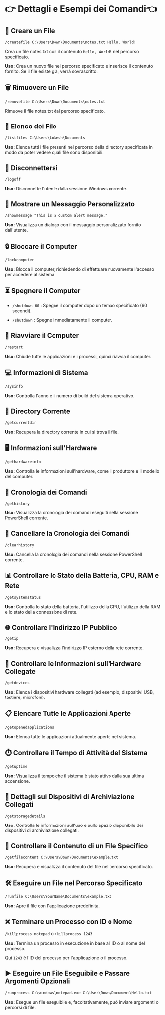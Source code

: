 # 👉 Dettagli e Esempi dei Comandi👈

## 📝 Creare un File
`/createfile C:\Users\Down\Documents\notes.txt Hello, World!`

Crea un file notes.txt con il contenuto `Hello, World!` nel percorso specificato.

**Uso:** Crea un nuovo file nel percorso specificato e inserisce il contenuto fornito. Se il file esiste già, verrà sovrascritto.

## 🗑️ Rimuovere un File
`/removefile C:\Users\Down\Documents\notes.txt`

Rimuove il file notes.txt dal percorso specificato.

## 📂 Elenco dei File
`/listfiles C:\Users\Lokesh\Documents`

**Uso:** Elenca tutti i file presenti nel percorso della directory specificata in modo da poter vedere quali file sono disponibili.

## 🔐 Disconnettersi
`/logoff`

**Uso:** Disconnette l'utente dalla sessione Windows corrente.

## 💬 Mostrare un Messaggio Personalizzato
`/showmessage "This is a custom alert message."`

**Uso:** Visualizza un dialogo con il messaggio personalizzato fornito dall'utente.

## 🔒 Bloccare il Computer
`/lockcomputer`

**Uso:** Blocca il computer, richiedendo di effettuare nuovamente l'accesso per accedere al sistema.

## ⏳ Spegnere il Computer
- `/shutdown 60` : Spegne il computer dopo un tempo specificato (60 secondi).

- `/shutdown` : Spegne immediatamente il computer.

## 🔄 Riavviare il Computer
`/restart`

**Uso:** Chiude tutte le applicazioni e i processi, quindi riavvia il computer.

## 💻 Informazioni di Sistema
`/sysinfo`

**Uso:** Controlla l'anno e il numero di build del sistema operativo.

## 📁 Directory Corrente
`/getcurrentdir`

**Uso:** Recupera la directory corrente in cui si trova il file.

## 🖥️ Informazioni sull'Hardware
`/gethardwareinfo`

**Uso:** Controlla le informazioni sull'hardware, come il produttore e il modello del computer.

## 📝 Cronologia dei Comandi
`/gethistory`

**Uso:** Visualizza la cronologia dei comandi eseguiti nella sessione PowerShell corrente.

## 🧹 Cancellare la Cronologia dei Comandi
`/clearhistory`

**Uso:** Cancella la cronologia dei comandi nella sessione PowerShell corrente.

## 📊 Controllare lo Stato della Batteria, CPU, RAM e Rete
`/getsystemstatus`

**Uso:** Controlla lo stato della batteria, l'utilizzo della CPU, l'utilizzo della RAM e lo stato della connessione di rete.

## 🌐 Controllare l'Indirizzo IP Pubblico
`/getip`

**Uso:** Recupera e visualizza l'indirizzo IP esterno della rete corrente.

## 🔌 Controllare le Informazioni sull'Hardware Collegate
`/getdevices`

**Uso:** Elenca i dispositivi hardware collegati (ad esempio, dispositivi USB, tastiere, microfoni).

## 📋 Elencare Tutte le Applicazioni Aperte
`/getopenedapplications`

**Uso:** Elenca tutte le applicazioni attualmente aperte nel sistema.

## ⏱️ Controllare il Tempo di Attività del Sistema
`/getuptime`

**Uso:** Visualizza il tempo che il sistema è stato attivo dalla sua ultima accensione.

## 💾 Dettagli sui Dispositivi di Archiviazione Collegati
`/getstoragedetails`

**Uso:** Controlla le informazioni sull'uso e sullo spazio disponibile dei dispositivi di archiviazione collegati.

## 📄 Controllare il Contenuto di un File Specifico
`/getfilecontent C:\Users\Down\Documents\example.txt`

**Uso:** Recupera e visualizza il contenuto del file nel percorso specificato.

## 🛠️ Eseguire un File nel Percorso Specificato
`/runfile C:\Users\YourName\Documents\example.txt`

**Uso:** Apre il file con l'applicazione predefinita.

## ❌ Terminare un Processo con ID o Nome
`/killprocess notepad` o `/killprocess 1243`

**Uso:** Termina un processo in esecuzione in base all'ID o al nome del processo.

Qui `1243` è l'ID del processo per l'applicazione o il processo.

## ▶️ Eseguire un File Eseguibile e Passare Argomenti Opzionali
`/runprocess C:\windows\notepad.exe C:\User\Down\Document\Hello.txt`

**Uso:** Esegue un file eseguibile e, facoltativamente, può inviare argomenti o percorsi di file.
